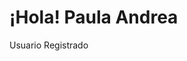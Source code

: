 <!DOCTYPE html>
<html>
<head>
    <title>InformaciónImportante </title>
</head>
<body>
    <h1>¡Hola! Paula Andrea </h1>
    <p>Usuario Registrado</p>
</body>
</html>

